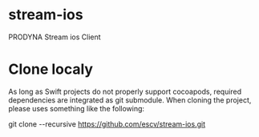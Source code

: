 stream-ios
==========

PRODYNA Stream ios Client

Clone localy
============

As long as Swift projects do not properly support cocoapods, required dependencies are integrated as git submodule.
When cloning the project, please uses something like the following:

git clone --recursive https://github.com/escv/stream-ios.git

